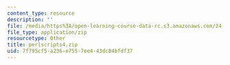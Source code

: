 ```yaml
---
content_type: resource
description: ''
file: /media/https%3A/open-learning-course-data-rc.s3.amazonaws.com/24-964-topics-in-phonology-fall-2004/7f795cf5a236e7557ee443dc84bfdf37_perlscripts4.zip
file_type: application/zip
resourcetype: Other
title: perlscripts4.zip
uid: 7f795cf5-a236-e755-7ee4-43dc84bfdf37
---
```

